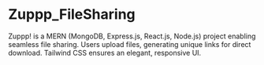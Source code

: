 # Zuppp_FileSharing
Zuppp! is a MERN (MongoDB, Express.js, React.js, Node.js) project enabling seamless file sharing. Users upload files, generating unique links for direct download. Tailwind CSS ensures an elegant, responsive UI.
